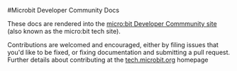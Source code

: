 #Microbit Developer Community Docs

These docs are rendered into the [micro:bit Developer Commmunity site](http://tech.microbit.org) (also known as the micro:bit tech site).

Contributions are welcomed and encouraged, either by filing issues that you'd like to be fixed, or fixing documentation and submitting a pull request. Further details about contributing at the [tech.microbit.org](http://tech.microbit.org) homepage
